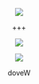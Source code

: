 <p align="center">  
<img src="https://media.discordapp.net/attachments/813341662545313832/813343404507267092/pokemon_pixel.gif">
</p>
<p align="center">
    +++
<p align="center">  
<img src="https://komarev.com/ghpvc/?username=culltro&color=301934&&style=plastic&label=cuu">
</p>
    <p align="center">
  <img src="https://discord.c99.nl/widget/theme-4/855177151355813919.png" />
</p>
<p align="center">
doveW
